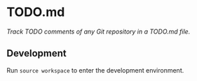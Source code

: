 # TODO.md

*Track TODO comments of any Git repository in a TODO.md file.*

## Development

Run `source workspace` to enter the development environment.

